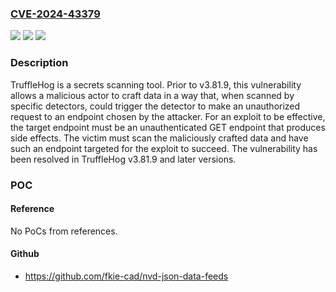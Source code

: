 ### [CVE-2024-43379](https://cve.mitre.org/cgi-bin/cvename.cgi?name=CVE-2024-43379)
![](https://img.shields.io/static/v1?label=Product&message=trufflehog&color=blue)
![](https://img.shields.io/static/v1?label=Version&message=%3C%203.81.9%20&color=brightgreen)
![](https://img.shields.io/static/v1?label=Vulnerability&message=CWE-918%3A%20Server-Side%20Request%20Forgery%20(SSRF)&color=brightgreen)

### Description

TruffleHog is a secrets scanning tool. Prior to v3.81.9, this vulnerability allows a malicious actor to craft data in a way that, when scanned by specific detectors, could trigger the detector to make an unauthorized request to an endpoint chosen by the attacker. For an exploit to be effective, the target endpoint must be an unauthenticated GET endpoint that produces side effects. The victim must scan the maliciously crafted data and have such an endpoint targeted for the exploit to succeed. The vulnerability has been resolved in TruffleHog v3.81.9 and later versions.

### POC

#### Reference
No PoCs from references.

#### Github
- https://github.com/fkie-cad/nvd-json-data-feeds

